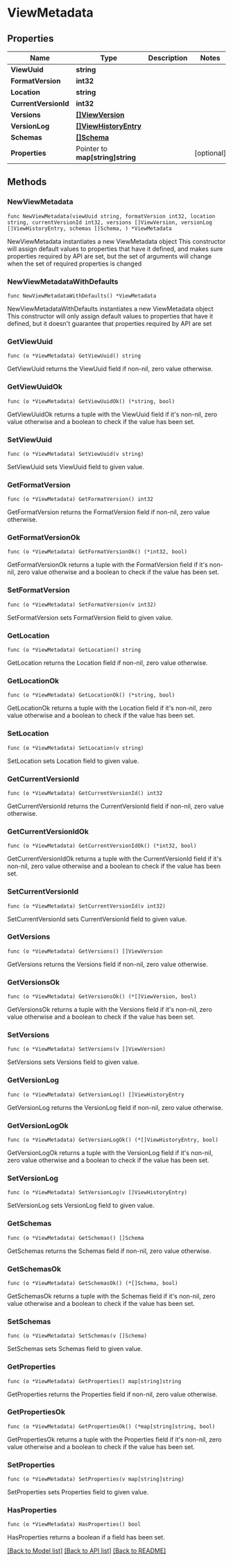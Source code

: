 # ViewMetadata

## Properties

Name | Type | Description | Notes
------------ | ------------- | ------------- | -------------
**ViewUuid** | **string** |  | 
**FormatVersion** | **int32** |  | 
**Location** | **string** |  | 
**CurrentVersionId** | **int32** |  | 
**Versions** | [**[]ViewVersion**](ViewVersion.md) |  | 
**VersionLog** | [**[]ViewHistoryEntry**](ViewHistoryEntry.md) |  | 
**Schemas** | [**[]Schema**](Schema.md) |  | 
**Properties** | Pointer to **map[string]string** |  | [optional] 

## Methods

### NewViewMetadata

`func NewViewMetadata(viewUuid string, formatVersion int32, location string, currentVersionId int32, versions []ViewVersion, versionLog []ViewHistoryEntry, schemas []Schema, ) *ViewMetadata`

NewViewMetadata instantiates a new ViewMetadata object
This constructor will assign default values to properties that have it defined,
and makes sure properties required by API are set, but the set of arguments
will change when the set of required properties is changed

### NewViewMetadataWithDefaults

`func NewViewMetadataWithDefaults() *ViewMetadata`

NewViewMetadataWithDefaults instantiates a new ViewMetadata object
This constructor will only assign default values to properties that have it defined,
but it doesn't guarantee that properties required by API are set

### GetViewUuid

`func (o *ViewMetadata) GetViewUuid() string`

GetViewUuid returns the ViewUuid field if non-nil, zero value otherwise.

### GetViewUuidOk

`func (o *ViewMetadata) GetViewUuidOk() (*string, bool)`

GetViewUuidOk returns a tuple with the ViewUuid field if it's non-nil, zero value otherwise
and a boolean to check if the value has been set.

### SetViewUuid

`func (o *ViewMetadata) SetViewUuid(v string)`

SetViewUuid sets ViewUuid field to given value.


### GetFormatVersion

`func (o *ViewMetadata) GetFormatVersion() int32`

GetFormatVersion returns the FormatVersion field if non-nil, zero value otherwise.

### GetFormatVersionOk

`func (o *ViewMetadata) GetFormatVersionOk() (*int32, bool)`

GetFormatVersionOk returns a tuple with the FormatVersion field if it's non-nil, zero value otherwise
and a boolean to check if the value has been set.

### SetFormatVersion

`func (o *ViewMetadata) SetFormatVersion(v int32)`

SetFormatVersion sets FormatVersion field to given value.


### GetLocation

`func (o *ViewMetadata) GetLocation() string`

GetLocation returns the Location field if non-nil, zero value otherwise.

### GetLocationOk

`func (o *ViewMetadata) GetLocationOk() (*string, bool)`

GetLocationOk returns a tuple with the Location field if it's non-nil, zero value otherwise
and a boolean to check if the value has been set.

### SetLocation

`func (o *ViewMetadata) SetLocation(v string)`

SetLocation sets Location field to given value.


### GetCurrentVersionId

`func (o *ViewMetadata) GetCurrentVersionId() int32`

GetCurrentVersionId returns the CurrentVersionId field if non-nil, zero value otherwise.

### GetCurrentVersionIdOk

`func (o *ViewMetadata) GetCurrentVersionIdOk() (*int32, bool)`

GetCurrentVersionIdOk returns a tuple with the CurrentVersionId field if it's non-nil, zero value otherwise
and a boolean to check if the value has been set.

### SetCurrentVersionId

`func (o *ViewMetadata) SetCurrentVersionId(v int32)`

SetCurrentVersionId sets CurrentVersionId field to given value.


### GetVersions

`func (o *ViewMetadata) GetVersions() []ViewVersion`

GetVersions returns the Versions field if non-nil, zero value otherwise.

### GetVersionsOk

`func (o *ViewMetadata) GetVersionsOk() (*[]ViewVersion, bool)`

GetVersionsOk returns a tuple with the Versions field if it's non-nil, zero value otherwise
and a boolean to check if the value has been set.

### SetVersions

`func (o *ViewMetadata) SetVersions(v []ViewVersion)`

SetVersions sets Versions field to given value.


### GetVersionLog

`func (o *ViewMetadata) GetVersionLog() []ViewHistoryEntry`

GetVersionLog returns the VersionLog field if non-nil, zero value otherwise.

### GetVersionLogOk

`func (o *ViewMetadata) GetVersionLogOk() (*[]ViewHistoryEntry, bool)`

GetVersionLogOk returns a tuple with the VersionLog field if it's non-nil, zero value otherwise
and a boolean to check if the value has been set.

### SetVersionLog

`func (o *ViewMetadata) SetVersionLog(v []ViewHistoryEntry)`

SetVersionLog sets VersionLog field to given value.


### GetSchemas

`func (o *ViewMetadata) GetSchemas() []Schema`

GetSchemas returns the Schemas field if non-nil, zero value otherwise.

### GetSchemasOk

`func (o *ViewMetadata) GetSchemasOk() (*[]Schema, bool)`

GetSchemasOk returns a tuple with the Schemas field if it's non-nil, zero value otherwise
and a boolean to check if the value has been set.

### SetSchemas

`func (o *ViewMetadata) SetSchemas(v []Schema)`

SetSchemas sets Schemas field to given value.


### GetProperties

`func (o *ViewMetadata) GetProperties() map[string]string`

GetProperties returns the Properties field if non-nil, zero value otherwise.

### GetPropertiesOk

`func (o *ViewMetadata) GetPropertiesOk() (*map[string]string, bool)`

GetPropertiesOk returns a tuple with the Properties field if it's non-nil, zero value otherwise
and a boolean to check if the value has been set.

### SetProperties

`func (o *ViewMetadata) SetProperties(v map[string]string)`

SetProperties sets Properties field to given value.

### HasProperties

`func (o *ViewMetadata) HasProperties() bool`

HasProperties returns a boolean if a field has been set.


[[Back to Model list]](../README.md#documentation-for-models) [[Back to API list]](../README.md#documentation-for-api-endpoints) [[Back to README]](../README.md)


